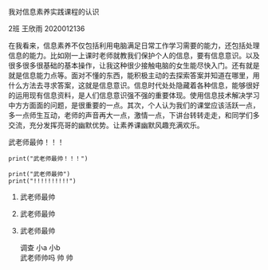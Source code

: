 我对信息素养实践课程的认识

2班 王欣雨 2020012136

在我看来，信息素养不仅包括利用电脑满足日常工作学习需要的能力，还包括处理信息的能力。比如刚一上课时老师就教我们保护个人的信息，要有信息意识。以及很多很多很基础的基本操作，让我这种很少接触电脑的女生能尽快入门。还有就是就是信息能力点等。面对不懂的东西，能积极主动的去探索答案并知道在哪里，用什么方法去寻求答案，这就是信息意识。信息时代处处隐藏着各种信息，能够很好的运用现有信息资料，是人们信息意识强不强的重要体现。使用信息技术解决学习中方方面面的问题，是很重要的一点。其次，个人认为我们的课堂应该活跃一点，多一点师生互动，老师的声音再大一点，激情一点，下讲台转转走走，和同学们多交流，充分发挥亮哥的幽默优势。让素养课幽默风趣充满欢乐。

武老师最帅！！！

    print("武老师最帅！！！")

    print("武老师最帅")
    print("!!!!!!!!!!")

1. 武老师最帅
2. 武老师最帅
3. 武老师最帅
   

     调查	小a  	小b  
  武老师帅吗	帅   	帅   
       	    	    
       	    	    



